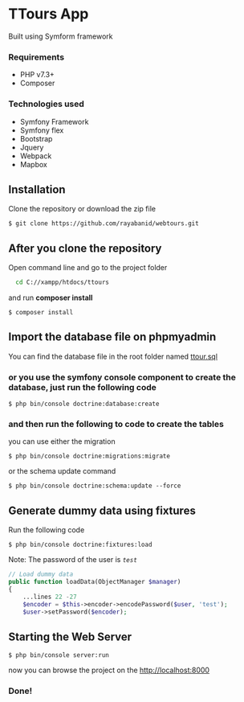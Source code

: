 # TTours App

Built using Symform framework

### Requirements
- PHP v7.3+
- Composer

### Technologies used
- Symfony Framework
- Symfony flex
- Bootstrap
- Jquery
- Webpack
- Mapbox

## Installation
Clone the repository or download the zip file
```
$ git clone https://github.com/rayabanid/webtours.git
```

## After you clone the repository
Open command line and go to the project folder
```sh
  cd C://xampp/htdocs/ttours
```
and run **composer install**
```
$ composer install
```

## Import the database file on phpmyadmin
You can find the database file in the root folder named [ttour.sql](README.md)

### or you use the symfony console component to create the database, just run the following code
```
$ php bin/console doctrine:database:create
```
### and then run the following to code to create the tables
you can use either the migration
```
$ php bin/console doctrine:migrations:migrate
```
or the schema update command
```
$ php bin/console doctrine:schema:update --force
```
## Generate dummy data using fixtures
Run the following code
```
$ php bin/console doctrine:fixtures:load
```
Note: The password of the user is *`test`*
```php
// Load dummy data
public function loadData(ObjectManager $manager)
{
	...lines 22 -27
	$encoder = $this->encoder->encodePassword($user, 'test');
	$user->setPassword($encoder);
```

## Starting the Web Server
```
$ php bin/console server:run
```
now you can browse the project on the [http://localhost:8000](http://localhost:8000)

### Done!
